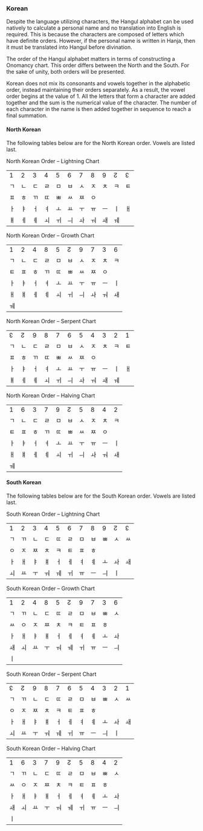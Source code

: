 ### <span id="anchor-27"></span>Korean

Despite the language utilizing characters, the Hangul alphabet can be
used natively to calculate a personal name and no translation into
English is required. This is because the characters are composed of
letters which have definite orders. However, if the personal name is
written in Hanja, then it must be translated into Hangul before
divination.

The order of the Hangul alphabet matters in terms of constructing a
Onomancy chart. This order differs between the North and the South. For
the sake of unity, both orders will be presented.

Korean does not mix its consonants and vowels together in the alphabetic
order, instead maintaining their orders separately. As a result, the
vowel order begins at the value of 1. All the letters that form a
character are added together and the sum is the numerical value of the
character. The number of each character in the name is then added
together in sequence to reach a final summation.

#### <span id="anchor-28"></span>North Korean

The following tables below are for the North Korean order. Vowels are
listed last.

North Korean Order – Lightning Chart

|   |   |   |   |   |   |   |   |   |   |   |
| - | - | - | - | - | - | - | - | - | - | - |
| 1 | 2 | 3 | 4 | 5 | 6 | 7 | 8 | 9 | ↊ | ↋ |
| ㄱ | ㄴ | ㄷ | ㄹ | ㅁ | ㅂ | ㅅ | ㅈ | ㅊ | ㅋ | ㅌ |
| ㅍ | ㅎ | ㄲ | ㄸ | ㅃ | ㅆ | ㅉ | ㅇ |   |   |   |
| ㅏ | ㅑ | ㅓ | ㅕ | ㅗ | ㅛ | ㅜ | ㅠ | ㅡ | ㅣ | ㅐ |
| ㅒ | ㅔ | ㅖ | ㅚ | ㅟ | ㅢ | ㅘ | ㅝ | ㅙ | ㅞ |   |

North Korean Order – Growth Chart

|   |   |   |   |   |   |   |   |   |   |
| - | - | - | - | - | - | - | - | - | - |
| 1 | 2 | 4 | 8 | 5 | ↊ | 9 | 7 | 3 | 6 |
| ㄱ | ㄴ | ㄷ | ㄹ | ㅁ | ㅂ | ㅅ | ㅈ | ㅊ | ㅋ |
| ㅌ | ㅍ | ㅎ | ㄲ | ㄸ | ㅃ | ㅆ | ㅉ | ㅇ |   |
| ㅏ | ㅑ | ㅓ | ㅕ | ㅗ | ㅛ | ㅜ | ㅠ | ㅡ | ㅣ |
| ㅐ | ㅒ | ㅔ | ㅖ | ㅚ | ㅟ | ㅢ | ㅘ | ㅝ | ㅙ |
| ㅞ |   |   |   |   |   |   |   |   |   |

North Korean Order – Serpent Chart

|   |   |   |   |   |   |   |   |   |   |   |
| - | - | - | - | - | - | - | - | - | - | - |
| ↋ | ↊ | 9 | 8 | 7 | 6 | 5 | 4 | 3 | 2 | 1 |
| ㄱ | ㄴ | ㄷ | ㄹ | ㅁ | ㅂ | ㅅ | ㅈ | ㅊ | ㅋ | ㅌ |
| ㅍ | ㅎ | ㄲ | ㄸ | ㅃ | ㅆ | ㅉ | ㅇ |   |   |   |
| ㅏ | ㅑ | ㅓ | ㅕ | ㅗ | ㅛ | ㅜ | ㅠ | ㅡ | ㅣ | ㅐ |
| ㅒ | ㅔ | ㅖ | ㅚ | ㅟ | ㅢ | ㅘ | ㅝ | ㅙ | ㅞ |   |

North Korean Order – Halving Chart

|   |   |   |   |   |   |   |   |   |   |
| - | - | - | - | - | - | - | - | - | - |
| 1 | 6 | 3 | 7 | 9 | ↊ | 5 | 8 | 4 | 2 |
| ㄱ | ㄴ | ㄷ | ㄹ | ㅁ | ㅂ | ㅅ | ㅈ | ㅊ | ㅋ |
| ㅌ | ㅍ | ㅎ | ㄲ | ㄸ | ㅃ | ㅆ | ㅉ | ㅇ |   |
| ㅏ | ㅑ | ㅓ | ㅕ | ㅗ | ㅛ | ㅜ | ㅠ | ㅡ | ㅣ |
| ㅐ | ㅒ | ㅔ | ㅖ | ㅚ | ㅟ | ㅢ | ㅘ | ㅝ | ㅙ |
| ㅞ |   |   |   |   |   |   |   |   |   |

#### <span id="anchor-29"></span>South Korean

The following tables below are for the South Korean order. Vowels are
listed last.

South Korean Order – Lightning Chart

|   |   |   |   |   |   |   |   |   |   |   |
| - | - | - | - | - | - | - | - | - | - | - |
| 1 | 2 | 3 | 4 | 5 | 6 | 7 | 8 | 9 | ↊ | ↋ |
| ㄱ | ㄲ | ㄴ | ㄷ | ㄸ | ㄹ | ㅁ | ㅂ | ㅃ | ㅅ | ㅆ |
| ㅇ | ㅈ | ㅉ | ㅊ | ㅋ | ㅌ | ㅍ | ㅎ |   |   |   |
| ㅏ | ㅐ | ㅑ | ㅒ | ㅓ | ㅔ | ㅕ | ㅖ | ㅗ | ㅘ | ㅙ |
| ㅚ | ㅛ | ㅜ | ㅝ | ㅞ | ㅟ | ㅠ | ㅡ | ㅢ | ㅣ |   |

South Korean Order – Growth Chart

|   |   |   |   |   |   |   |   |   |   |
| - | - | - | - | - | - | - | - | - | - |
| 1 | 2 | 4 | 8 | 5 | ↊ | 9 | 7 | 3 | 6 |
| ㄱ | ㄲ | ㄴ | ㄷ | ㄸ | ㄹ | ㅁ | ㅂ | ㅃ | ㅅ |
| ㅆ | ㅇ | ㅈ | ㅉ | ㅊ | ㅋ | ㅌ | ㅍ | ㅎ |   |
| ㅏ | ㅐ | ㅑ | ㅒ | ㅓ | ㅔ | ㅕ | ㅖ | ㅗ | ㅘ |
| ㅙ | ㅚ | ㅛ | ㅜ | ㅝ | ㅞ | ㅟ | ㅠ | ㅡ | ㅢ |
| ㅣ |   |   |   |   |   |   |   |   |   |

South Korean Order – Serpent Chart

|   |   |   |   |   |   |   |   |   |   |   |
| - | - | - | - | - | - | - | - | - | - | - |
| ↋ | ↊ | 9 | 8 | 7 | 6 | 5 | 4 | 3 | 2 | 1 |
| ㄱ | ㄲ | ㄴ | ㄷ | ㄸ | ㄹ | ㅁ | ㅂ | ㅃ | ㅅ | ㅆ |
| ㅇ | ㅈ | ㅉ | ㅊ | ㅋ | ㅌ | ㅍ | ㅎ |   |   |   |
| ㅏ | ㅐ | ㅑ | ㅒ | ㅓ | ㅔ | ㅕ | ㅖ | ㅗ | ㅘ | ㅙ |
| ㅚ | ㅛ | ㅜ | ㅝ | ㅞ | ㅟ | ㅠ | ㅡ | ㅢ | ㅣ |   |

South Korean Order – Halving Chart

|   |   |   |   |   |   |   |   |   |   |
| - | - | - | - | - | - | - | - | - | - |
| 1 | 6 | 3 | 7 | 9 | ↊ | 5 | 8 | 4 | 2 |
| ㄱ | ㄲ | ㄴ | ㄷ | ㄸ | ㄹ | ㅁ | ㅂ | ㅃ | ㅅ |
| ㅆ | ㅇ | ㅈ | ㅉ | ㅊ | ㅋ | ㅌ | ㅍ | ㅎ |   |
| ㅏ | ㅐ | ㅑ | ㅒ | ㅓ | ㅔ | ㅕ | ㅖ | ㅗ | ㅘ |
| ㅙ | ㅚ | ㅛ | ㅜ | ㅝ | ㅞ | ㅟ | ㅠ | ㅡ | ㅢ |
| ㅣ |   |   |   |   |   |   |   |   |   |

